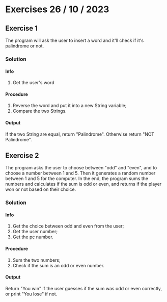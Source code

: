 # Exercises 26 / 10 / 2023

<!-- Palindrome  -->
## Exercise 1

The program will ask the user to insert a word and it'll check if it's palindrome or not.

### Solution

#### Info

1. Get the user's word

#### Procedure

1. Reverse the word and put it into a new String variable;
2. Compare the two Strings.

#### Output

If the two String are equal, return "Palindrome".
Otherwise return "NOT Palindrome".

<!-- Even vs. Odd  -->
## Exercise 2

The program asks the user to choose between "odd" and "even", and to choose a number between 1 and 5.
Then it generates a random number between 1 and 5 for the computer.
In the end, the program sums the numbers and calculates if the sum is odd or even, and returns if the player won or not based on their choice.

### Solution

#### Info

1. Get the choice between odd and even from the user;
2. Get the user number;
3. Get the pc number.

#### Procedure

1. Sum the two numbers;
2. Check if the sum is an odd or even number.

#### Output

Return "You win" if the user guesses if the sum was odd or even correctly, or print "You lose" if not.